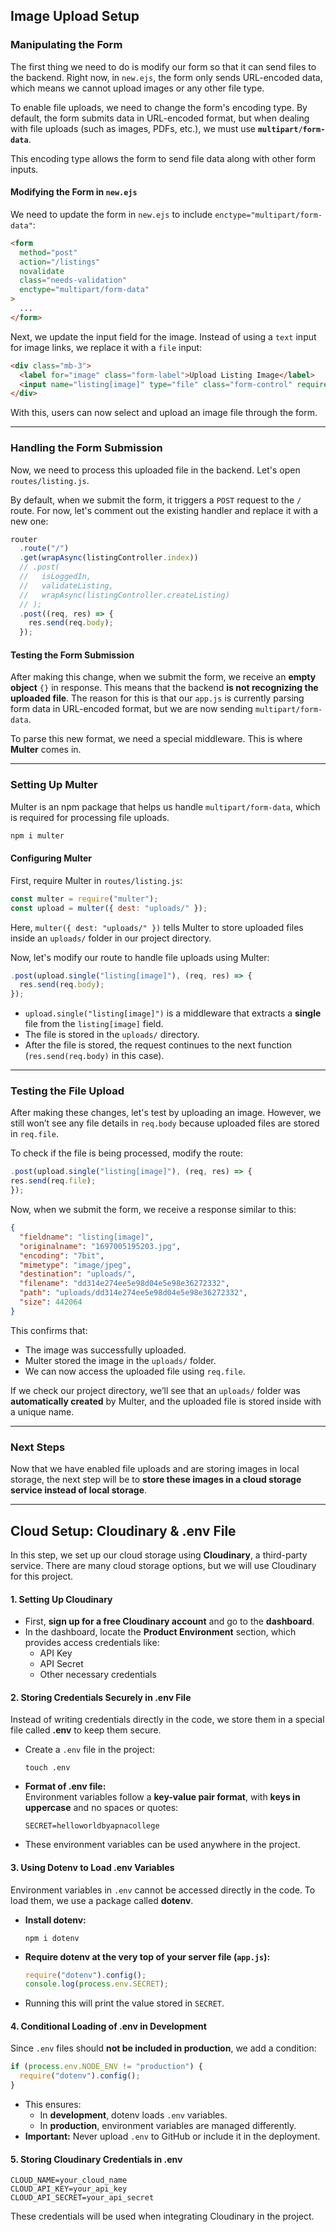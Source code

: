 ## **Image Upload Setup**

### **Manipulating the Form**

The first thing we need to do is modify our form so that it can send files to the backend. Right now, in `new.ejs`, the form only sends URL-encoded data, which means we cannot upload images or any other file type.

To enable file uploads, we need to change the form's encoding type. By default, the form submits data in URL-encoded format, but when dealing with file uploads (such as images, PDFs, etc.), we must use **`multipart/form-data`**.

This encoding type allows the form to send file data along with other form inputs.

#### **Modifying the Form in `new.ejs`**

We need to update the form in `new.ejs` to include `enctype="multipart/form-data"`:

```html
<form
  method="post"
  action="/listings"
  novalidate
  class="needs-validation"
  enctype="multipart/form-data"
>
  ...
</form>
```

Next, we update the input field for the image. Instead of using a `text` input for image links, we replace it with a `file` input:

```html
<div class="mb-3">
  <label for="image" class="form-label">Upload Listing Image</label>
  <input name="listing[image]" type="file" class="form-control" required />
</div>
```

With this, users can now select and upload an image file through the form.

---

### **Handling the Form Submission**

Now, we need to process this uploaded file in the backend. Let's open `routes/listing.js`.

By default, when we submit the form, it triggers a `POST` request to the `/` route. For now, let's comment out the existing handler and replace it with a new one:

```js
router
  .route("/")
  .get(wrapAsync(listingController.index))
  // .post(
  //   isLoggedIn,
  //   validateListing,
  //   wrapAsync(listingController.createListing)
  // );
  .post((req, res) => {
    res.send(req.body);
  });
```

#### **Testing the Form Submission**

After making this change, when we submit the form, we receive an **empty object** `{}` in response. This means that the backend **is not recognizing the uploaded file**. The reason for this is that our `app.js` is currently parsing form data in URL-encoded format, but we are now sending `multipart/form-data`.

To parse this new format, we need a special middleware. This is where **Multer** comes in.

---

### **Setting Up Multer**

Multer is an npm package that helps us handle `multipart/form-data`, which is required for processing file uploads.

```sh
npm i multer
```

#### **Configuring Multer**

First, require Multer in `routes/listing.js`:

```js
const multer = require("multer");
const upload = multer({ dest: "uploads/" });
```

Here, `multer({ dest: "uploads/" })` tells Multer to store uploaded files inside an `uploads/` folder in our project directory.

Now, let's modify our route to handle file uploads using Multer:

```js
.post(upload.single("listing[image]"), (req, res) => {
  res.send(req.body);
});
```

- `upload.single("listing[image]")` is a middleware that extracts a **single** file from the `listing[image]` field.
- The file is stored in the `uploads/` directory.
- After the file is stored, the request continues to the next function (`res.send(req.body)` in this case).

---

### **Testing the File Upload**

After making these changes, let's test by uploading an image. However, we still won’t see any file details in `req.body` because uploaded files are stored in `req.file`.

To check if the file is being processed, modify the route:

```js
.post(upload.single("listing[image]"), (req, res) => {
res.send(req.file);
});
```

Now, when we submit the form, we receive a response similar to this:

```json
{
  "fieldname": "listing[image]",
  "originalname": "1697005195203.jpg",
  "encoding": "7bit",
  "mimetype": "image/jpeg",
  "destination": "uploads/",
  "filename": "dd314e274ee5e98d04e5e98e36272332",
  "path": "uploads/dd314e274ee5e98d04e5e98e36272332",
  "size": 442064
}
```

This confirms that:

- The image was successfully uploaded.
- Multer stored the image in the `uploads/` folder.
- We can now access the uploaded file using `req.file`.

If we check our project directory, we’ll see that an `uploads/` folder was **automatically created** by Multer, and the uploaded file is stored inside with a unique name.

---

### **Next Steps**

Now that we have enabled file uploads and are storing images in local storage, the next step will be to **store these images in a cloud storage service instead of local storage**.

---

## **Cloud Setup: Cloudinary & .env File**

In this step, we set up our cloud storage using **Cloudinary**, a third-party service. There are many cloud storage options, but we will use Cloudinary for this project.

#### **1. Setting Up Cloudinary**

- First, **sign up for a free Cloudinary account** and go to the **dashboard**.
- In the dashboard, locate the **Product Environment** section, which provides access credentials like:
  - API Key
  - API Secret
  - Other necessary credentials

#### **2. Storing Credentials Securely in .env File**

Instead of writing credentials directly in the code, we store them in a special file called **.env** to keep them secure.

- Create a `.env` file in the project:
  ```
  touch .env
  ```
- **Format of .env file:**  
  Environment variables follow a **key-value pair format**, with **keys in uppercase** and no spaces or quotes:
  ```
  SECRET=helloworldbyapnacollege
  ```
- These environment variables can be used anywhere in the project.

#### **3. Using Dotenv to Load .env Variables**

Environment variables in `.env` cannot be accessed directly in the code. To load them, we use a package called **dotenv**.

- **Install dotenv:**
  ```
  npm i dotenv
  ```
- **Require dotenv at the very top of your server file (`app.js`):**
  ```js
  require("dotenv").config();
  console.log(process.env.SECRET);
  ```
- Running this will print the value stored in `SECRET`.

#### **4. Conditional Loading of .env in Development**

Since `.env` files should **not be included in production**, we add a condition:

```js
if (process.env.NODE_ENV != "production") {
  require("dotenv").config();
}
```

- This ensures:
  - In **development**, dotenv loads `.env` variables.
  - In **production**, environment variables are managed differently.
- **Important:** Never upload `.env` to GitHub or include it in the deployment.

#### **5. Storing Cloudinary Credentials in .env**

```
CLOUD_NAME=your_cloud_name
CLOUD_API_KEY=your_api_key
CLOUD_API_SECRET=your_api_secret
```

These credentials will be used when integrating Cloudinary in the project.
